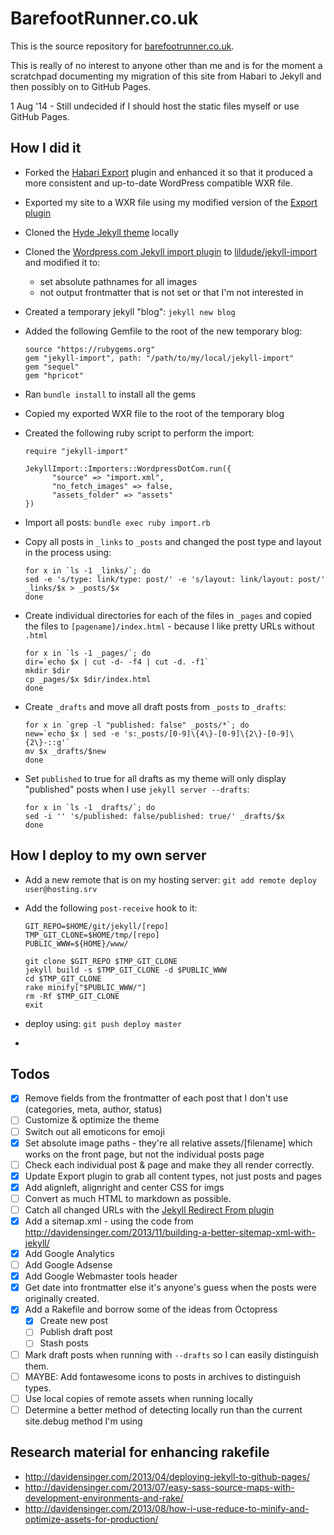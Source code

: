 # BarefootRunner.co.uk

This is the source repository for [barefootrunner.co.uk](http://barefootrunner.co.uk).

This is really of no interest to anyone other than me and is for the moment a scratchpad documenting my migration of this site from Habari to Jekyll and then possibly on to GitHub Pages.

1 Aug '14 - Still undecided if I should host the static files myself or use GitHub Pages.

## How I did it
- Forked the [Habari Export](https://github.com/habari-extras/export) plugin and enhanced it so that it produced a more consistent and up-to-date WordPress compatible WXR file.
- Exported my site to a WXR file using my modified version of the [Export plugin](https://github.com/lildude/export)
- Cloned the [Hyde Jekyll theme](https://github.com/poole/hyde) locally
- Cloned the [Wordpress.com Jekyll import plugin](http://import.jekyllrb.com/docs/wordpressdotcom/) to [lildude/jekyll-import](https://github.com/lildude/jekyll-import) and modified it to:
  - set absolute pathnames for all images
  - not output frontmatter that is not set or that I'm not interested in
- Created a temporary jekyll "blog": `jekyll new blog`
- Added the following Gemfile to the root of the new temporary blog:

  ```
  source "https://rubygems.org"
  gem "jekyll-import", path: "/path/to/my/local/jekyll-import"
  gem "sequel"
  gem "hpricot"
  ```

- Ran `bundle install` to install all the gems
- Copied my exported WXR file to the root of the temporary blog
- Created the following ruby script to perform the import:

  ```
  require "jekyll-import"

  JekyllImport::Importers::WordpressDotCom.run({
        "source" => "import.xml",
        "no_fetch_images" => false,
        "assets_folder" => "assets"
  })
  ```

- Import all posts: `bundle exec ruby import.rb`
- Copy all posts in `_links` to `_posts` and changed the post type and layout in the process using:
  ```
  for x in `ls -1 _links/`; do
  sed -e 's/type: link/type: post/' -e 's/layout: link/layout: post/' _links/$x > _posts/$x
  done
  ```

- Create individual directories for each of the files in `_pages` and copied the files to `[pagename]/index.html` - because I like pretty URLs without `.html`
  ```
  for x in `ls -1 _pages/`; do
  dir=`echo $x | cut -d- -f4 | cut -d. -f1`
  mkdir $dir
  cp _pages/$x $dir/index.html
  done
  ```

- Create `_drafts` and move all draft posts from `_posts` to `_drafts`:

  ```
  for x in `grep -l "published: false" _posts/*`; do
  new=`echo $x | sed -e 's:_posts/[0-9]\{4\}-[0-9]\{2\}-[0-9]\{2\}-::g'`
  mv $x _drafts/$new
  done
  ```

- Set `published` to true for all drafts as my theme will only display "published" posts when I use `jekyll server --drafts`:

  ```
  for x in `ls -1 _drafts/`; do
  sed -i '' 's/published: false/published: true/' _drafts/$x
  done
  ```

## How I deploy to my own server

- Add a new remote that is on my hosting server:
  `git add remote deploy user@hosting.srv`
- Add the following `post-receive` hook to it:

  ```
  GIT_REPO=$HOME/git/jekyll/[repo]
  TMP_GIT_CLONE=$HOME/tmp/[repo]
  PUBLIC_WWW=${HOME}/www/

  git clone $GIT_REPO $TMP_GIT_CLONE
  jekyll build -s $TMP_GIT_CLONE -d $PUBLIC_WWW
  cd $TMP_GIT_CLONE
  rake minify["$PUBLIC_WWW/"]
  rm -Rf $TMP_GIT_CLONE
  exit
  ```
- deploy using: `git push deploy master`
-
## Todos

- [x] Remove fields from the frontmatter of each post that I don't use (categories, meta, author, status)
- [ ] Customize & optimize the theme
- [ ] Switch out all emoticons for emoji
- [x] Set absolute image paths - they're all relative assets/[filename] which works on the front page, but not the individual posts page
- [ ] Check each individual post & page and make they all render correctly.
- [x] Update Export plugin to grab all content types, not just posts and pages
- [x] Add alignleft, alignright and center CSS for imgs
- [ ] Convert as much HTML to markdown as possible.
- [ ] Catch all changed URLs with the [Jekyll Redirect From plugin](https://github.com/jekyll/jekyll-redirect-from/)
- [x] Add a sitemap.xml - using the code from http://davidensinger.com/2013/11/building-a-better-sitemap-xml-with-jekyll/
- [x] Add Google Analytics
- [ ] Add Google Adsense
- [x] Add Google Webmaster tools header
- [x] Get date into frontmatter else it's anyone's guess when the posts were originally created.
- [x] Add a Rakefile and borrow some of the ideas from Octopress
  - [x] Create new post
  - [ ] Publish draft post
  - [ ] Stash posts
- [ ] Mark draft posts when running with `--drafts` so I can easily distinguish them.
- [ ] MAYBE: Add fontawesome icons to posts in archives to distinguish types.
- [ ] Use local copies of remote assets when running locally
- [ ] Determine a better method of detecting locally run than the current site.debug method I'm using

## Research material for enhancing rakefile

- http://davidensinger.com/2013/04/deploying-jekyll-to-github-pages/
- http://davidensinger.com/2013/07/easy-sass-source-maps-with-development-environments-and-rake/
- http://davidensinger.com/2013/08/how-i-use-reduce-to-minify-and-optimize-assets-for-production/

